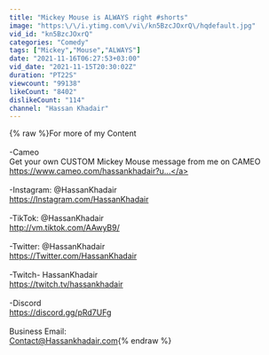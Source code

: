 ```yaml
---
title: "Mickey Mouse is ALWAYS right #shorts"
image: "https:\/\/i.ytimg.com\/vi\/kn5BzcJOxrQ\/hqdefault.jpg"
vid_id: "kn5BzcJOxrQ"
categories: "Comedy"
tags: ["Mickey","Mouse","ALWAYS"]
date: "2021-11-16T06:27:53+03:00"
vid_date: "2021-11-15T20:30:02Z"
duration: "PT22S"
viewcount: "99138"
likeCount: "8402"
dislikeCount: "114"
channel: "Hassan Khadair"
---
```

{% raw %}For more of my Content<br /><br />-Cameo<br />Get your own CUSTOM Mickey Mouse message from me on CAMEO<br /><a rel="nofollow" target="blank" href="https://www.cameo.com/hassankhadair?u...">https://www.cameo.com/hassankhadair?u...</a><br /><br />-Instagram: @HassanKhadair <br /><a rel="nofollow" target="blank" href="https://Instagram.com/HassanKhadair">https://Instagram.com/HassanKhadair</a><br /><br />-TikTok: @HassanKhadair<br /><a rel="nofollow" target="blank" href="http://vm.tiktok.com/AAwyB9/">http://vm.tiktok.com/AAwyB9/</a><br /><br />-Twitter: @HassanKhadair <br /><a rel="nofollow" target="blank" href="https://Twitter.com/HassanKhadair">https://Twitter.com/HassanKhadair</a><br /><br />-Twitch- HassanKhadair <br /><a rel="nofollow" target="blank" href="https://twitch.tv/hassankhadair">https://twitch.tv/hassankhadair</a><br /><br />-Discord<br /><a rel="nofollow" target="blank" href="https://discord.gg/pRd7UFg">https://discord.gg/pRd7UFg</a><br /><br />Business Email:<br />Contact@Hassankhadair.com{% endraw %}
